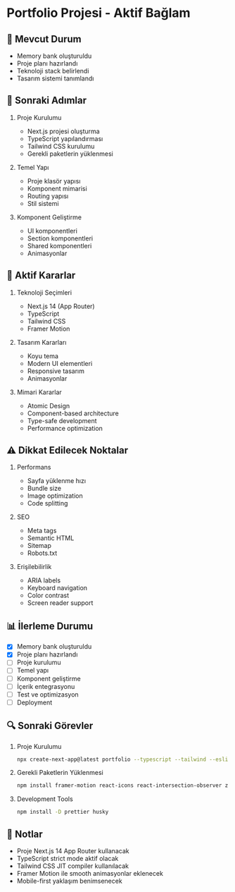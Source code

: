 # Portfolio Projesi - Aktif Bağlam

## 🎯 Mevcut Durum
- Memory bank oluşturuldu
- Proje planı hazırlandı
- Teknoloji stack belirlendi
- Tasarım sistemi tanımlandı

## 📝 Sonraki Adımlar
1. Proje Kurulumu
   - Next.js projesi oluşturma
   - TypeScript yapılandırması
   - Tailwind CSS kurulumu
   - Gerekli paketlerin yüklenmesi

2. Temel Yapı
   - Proje klasör yapısı
   - Komponent mimarisi
   - Routing yapısı
   - Stil sistemi

3. Komponent Geliştirme
   - UI komponentleri
   - Section komponentleri
   - Shared komponentleri
   - Animasyonlar

## 🔄 Aktif Kararlar
1. Teknoloji Seçimleri
   - Next.js 14 (App Router)
   - TypeScript
   - Tailwind CSS
   - Framer Motion

2. Tasarım Kararları
   - Koyu tema
   - Modern UI elementleri
   - Responsive tasarım
   - Animasyonlar

3. Mimari Kararlar
   - Atomic Design
   - Component-based architecture
   - Type-safe development
   - Performance optimization

## ⚠️ Dikkat Edilecek Noktalar
1. Performans
   - Sayfa yüklenme hızı
   - Bundle size
   - Image optimization
   - Code splitting

2. SEO
   - Meta tags
   - Semantic HTML
   - Sitemap
   - Robots.txt

3. Erişilebilirlik
   - ARIA labels
   - Keyboard navigation
   - Color contrast
   - Screen reader support

## 📊 İlerleme Durumu
- [x] Memory bank oluşturuldu
- [x] Proje planı hazırlandı
- [ ] Proje kurulumu
- [ ] Temel yapı
- [ ] Komponent geliştirme
- [ ] İçerik entegrasyonu
- [ ] Test ve optimizasyon
- [ ] Deployment

## 🔍 Sonraki Görevler
1. Proje Kurulumu
   ```bash
   npx create-next-app@latest portfolio --typescript --tailwind --eslint
   ```

2. Gerekli Paketlerin Yüklenmesi
   ```bash
   npm install framer-motion react-icons react-intersection-observer zustand
   ```

3. Development Tools
   ```bash
   npm install -D prettier husky
   ```

## 📝 Notlar
- Proje Next.js 14 App Router kullanacak
- TypeScript strict mode aktif olacak
- Tailwind CSS JIT compiler kullanılacak
- Framer Motion ile smooth animasyonlar eklenecek
- Mobile-first yaklaşım benimsenecek 